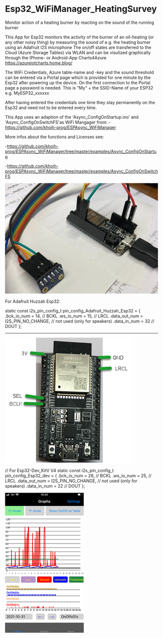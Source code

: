 # Esp32_WiFiManager_HeatingSurvey

Monitor action of a heating burner by reacting on the sound of the running burner

This App for Esp32 monitors the activity of the burner of an oil-heating
(or any other noisy thing) by measuring the sound of e.g. the heating burner 
using an Adafruit I2S microphone
The on/off states are transferred to the Cloud (Azure Storage Tables)
via WLAN and can be visulized graphically through the iPhone- or Android-App
Charts4Azure  https://azureiotcharts.home.blog/

The WiFi Credentials, Azure table-name and -key and the sound threshold can be entered 
via a Portal page which is provided for one minute by the Esp32 after powering up the device.
On the first connection to the Portal page a password is needed. 
This is "My" + the SSID-Name of your ESP32 e.g. MyESP32_xxxxxx

After having entered the credentials one time they stay permanently on the Esp32 and need not to be entered every time.

This App uses an adaption of the 'Async_ConfigOnStartup.ino' and 'Async_ConfigOnSwitchFS'as WiFi Mangager
from: -https://github.com/khoih-prog/ESPAsync_WiFiManager 

More infos about the functions and Licenses see:

-https://github.com/khoih-prog/ESPAsync_WiFiManager/tree/master/examples/Async_ConfigOnStartup

-https://github.com/khoih-prog/ESPAsync_WiFiManager/tree/master/examples/Async_ConfigOnSwitchFS

![Gallery](https://github.com/RoSchmi/Esp32_WiFiManager_HeatingSurvey/blob/master/pictures/Esp32_Huzzah_I2S_Microphone.png)

For Adafruit Huzzah Esp32:

static const i2s_pin_config_t pin_config_Adafruit_Huzzah_Esp32 = {
    .bck_io_num = 14,                   // BCKL
    .ws_io_num = 15,                    // LRCL
    .data_out_num = I2S_PIN_NO_CHANGE,  // not used (only for speakers)
    .data_in_num = 32                   // DOUT
};
******************************************************************
![Gallery](https://github.com/RoSchmi/Esp32_WiFiManager_HeatingSurvey/blob/develop/pictures/ESP32%20Dev-KitC%20V4.png)

// For Esp32-Dev_KitV V4
static const i2s_pin_config_t pin_config_Esp32_dev = {
    .bck_io_num = 26,                   // BCKL
    .ws_io_num = 25,                    // LRCL
    .data_out_num = I2S_PIN_NO_CHANGE,  // not used (only for speakers)
    .data_in_num = 22                   // DOUT
};

![Gallery](https://github.com/RoSchmi/Esp32_WiFiManager_HeatingSurvey/blob/develop/pictures/Heating_Survey.png)
